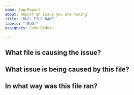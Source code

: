 ```yaml
---
name: Bug Report
about: Report an issue you are having!
title: 'BUG: FILE NAME'
labels: "[BUG]"
assignees: Jude-Gideon

---
```


## What file is causing the issue?

## What issue is being caused by this file?

## In what way was this file ran?
